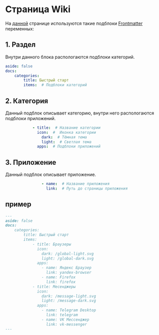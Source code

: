 # Страница Wiki

На [данной](../../main/wiki) странице используются такие подблоки [Frontmatter](../pages/vitepress#frontmatter) переменных:

## 1. Раздел

Внутри данного блока распологаются подблоки категорий.

```yaml
aside: false
docs:
    categories:
        title: Быстрый старт
        items:  # Подблоки категорий
```

## 2. Категория

Данный подблок описывает категорию, внутри него распологаются подблоки приложений.

```yaml
            - title:  # Название категории
              icon:  #  Иконка категории
                dark:  # Тёмная тема
                light:  # Светлая тема
              apps:  # Подблоки приложений
```

## 3. Приложение

Данный подблок описывает приложение.

```yaml
                - name:  # Название приложения
                  link:  # Путь до страницы приложения
```

## пример

```markdown
---
aside: false
docs:
    categories:
        title: Быстрый старт
        items:
            - title: Браузеры
              icon:
                dark: /global-light.svg
                light: /global-dark.svg
              apps:
                - name: Яндекс Браузер
                  link: yandex-browser
                - name: Firefox
                  link: firefox
            - title: Месенджеры
              icon:
                dark: /message-light.svg
                light: /message-dark.svg
              apps:
                - name: Telegram Desktop
                  link: telegram
                - name: VK Мессенджер
                  link: vk-messenger
---
```
